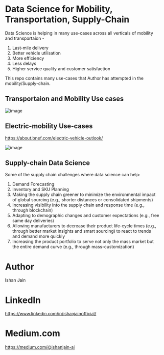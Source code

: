 # Data Science for Mobility, Transportation, Supply-Chain

Data Science is helping in many use-cases across all verticals of mobility and transportaion - 
1. Last-mile delivery
2. Better vehicle utilisation
3. More efficiency
4. Less delays
5. Higher service quality and customer satisfaction

This repo contains many use-cases that Author has attempted in the mobility/Supply-chain. 

## Transportaion and Mobility Use cases

![image](https://user-images.githubusercontent.com/78311891/176115427-6bdeb2b2-f20f-4b5c-aad4-87440d6a6649.png)



## Electric-mobility Use-cases
https://about.bnef.com/electric-vehicle-outlook/

![image](https://user-images.githubusercontent.com/78311891/176116483-9d46a006-d9ed-445f-ad6e-3fa3d5073993.png)


## Supply-chain Data Science
Some of the supply chain challenges where data science can help:

1. Demand Forecasting 
2. Inventory and SKU Planning 
3. Making the supply chain greener to minimize the environmental impact of global sourcing (e.g., shorter distances or consolidated shipments)
4. Increasing visibility into the supply chain and response time (e.g., through blockchain)
5. Adapting to demographic changes and customer expectations (e.g., free same day deliveries)
6. Allowing manufacturers to decrease their product life-cycle times (e.g., through better market insights and smart sourcing) to react to trends and demand more quickly
7. Increasing the product portfolio to serve not only the mass market but the entire demand curve (e.g., through mass-customization)


# Author
Ishan Jain

# LinkedIn
https://www.linkedin.com/in/ishanjainofficial/

# Medium.com
https://medium.com/@ishanjain-ai


